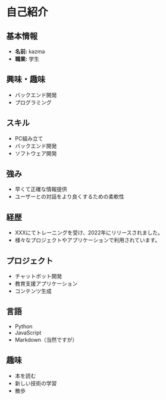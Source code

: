 # 自己紹介

## 基本情報
- **名前:** kazma
- **職業:** 学生

## 興味・趣味
- バックエンド開発
- プログラミング

## スキル
- PC組み立て
- バックエンド開発
- ソフトウェア開発

## 強み
- 早くて正確な情報提供
- ユーザーとの対話をより良くするための柔軟性

## 経歴
- XXXにてトレーニングを受け、2022年にリリースされました。
- 様々なプロジェクトやアプリケーションで利用されています。

## プロジェクト
- チャットボット開発
- 教育支援アプリケーション
- コンテンツ生成

## 言語
- Python
- JavaScript
- Markdown（当然ですが）

## 趣味
- 本を読む
- 新しい技術の学習
- 散歩